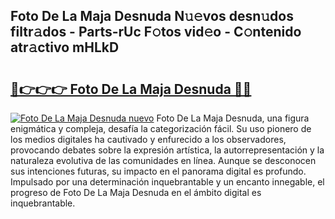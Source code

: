 ## Foto De La Maja Desnuda N𝚞𝚎vos desn𝚞dos filtr𝚊dos - Parts-rUc F𝚘tos vid𝚎o - C𝚘ntenido atr𝚊ctivo mHLkD

# <h2><a href="http://mbc50y.tromn.icu/?c=Foto+De+La+Maja+Desnuda">🔗👉👉👉 Foto De La Maja Desnuda 🔗🔗</a></h2>

[![Foto De La Maja Desnuda nuevo](https://i.imgur.com/pEAQMta.gif)](http://mbc50y.tromn.icu/?c=Foto+De+La+Maja+Desnuda)
Foto De La Maja Desnuda, una figura enigmática y compleja, desafía la categorización fácil. Su uso pionero de los medios digitales ha cautivado y enfurecido a los observadores, provocando debates sobre la expresión artística, la autorrepresentación y la naturaleza evolutiva de las comunidades en línea. Aunque se desconocen sus intenciones futuras, su impacto en el panorama digital es profundo. Impulsado por una determinación inquebrantable y un encanto innegable, el progreso de Foto De La Maja Desnuda en el ámbito digital es inquebrantable.
